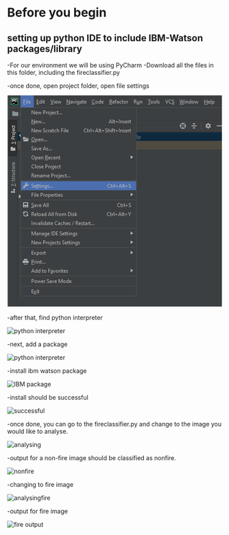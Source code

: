 # Before you begin
## setting up python IDE to include IBM-Watson packages/library
-For our environment we will be using PyCharm
-Download all the files in this folder, including the fireclassifier.py

-once done, open project folder, open file settings

![file settings](./fireclassfierMD/filesetting.PNG)

-after that, find python interpreter

![python interpreter](projectinterpreter.PNG)

-next, add a package

![python interpreter](projectinterpreteradd.png)

-install ibm watson package

![IBM package](watsonpackages.PNG)

-install should be successful

![successful](shouldsayinstallsuccessfuly.PNG)

-once done, you can go to the fireclassifier.py and change to the image you would like to analyse.

![analysing](inked.jpg)

-output for a non-fire image should be classified as nonfire.

![nonfire](output.PNG)

-changing to fire image

![analysingfire](classifyingFire.PNG)

-output for fire image

![fire output](fire1output.PNG)

